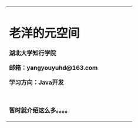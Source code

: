 <table border="0">
  <tr>
    <td width="75%">
      <h1>老洋的元空间</h1>
      <p><b>湖北大学知行学院</b></p>
      <p><b>邮箱：yangyouyuhd@163.com</b></p>
      <p><b>学习方向：Java开发</b></p>
      </br>
      <p><b>暂时就介绍这么多。。。。</b></p>
    </td>
  </tr>
</table>
